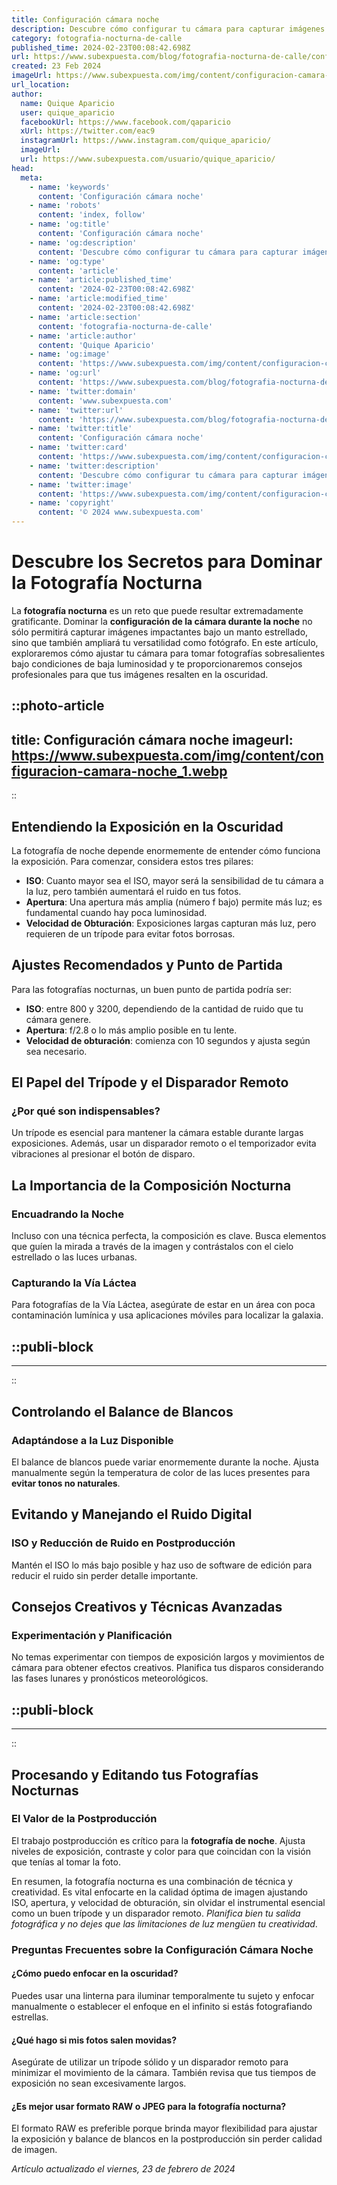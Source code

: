 ```yaml
---
title: Configuración cámara noche
description: Descubre cómo configurar tu cámara para capturar imágenes nocturnas nítidas y detalladas. Sigue nuestros consejos expertos para fotografía de noche.
category: fotografia-nocturna-de-calle
published_time: 2024-02-23T00:08:42.698Z
url: https://www.subexpuesta.com/blog/fotografia-nocturna-de-calle/configuracion-camara-noche
created: 23 Feb 2024
imageUrl: https://www.subexpuesta.com/img/content/configuracion-camara-noche_1.webp
url_location:
author:
  name: Quique Aparicio
  user: quique_aparicio
  facebookUrl: https://www.facebook.com/qaparicio
  xUrl: https://twitter.com/eac9
  instagramUrl: https://www.instagram.com/quique_aparicio/
  imageUrl: 
  url: https://www.subexpuesta.com/usuario/quique_aparicio/
head:
  meta:
    - name: 'keywords'
      content: 'Configuración cámara noche'
    - name: 'robots'
      content: 'index, follow'
    - name: 'og:title'
      content: 'Configuración cámara noche'
    - name: 'og:description'
      content: 'Descubre cómo configurar tu cámara para capturar imágenes nocturnas nítidas y detalladas. Sigue nuestros consejos expertos para fotografía de noche.'
    - name: 'og:type'
      content: 'article'
    - name: 'article:published_time'
      content: '2024-02-23T00:08:42.698Z'
    - name: 'article:modified_time'
      content: '2024-02-23T00:08:42.698Z'
    - name: 'article:section'
      content: 'fotografia-nocturna-de-calle'
    - name: 'article:author'
      content: 'Quique Aparicio'
    - name: 'og:image'
      content: 'https://www.subexpuesta.com/img/content/configuracion-camara-noche_1.webp'
    - name: 'og:url'
      content: 'https://www.subexpuesta.com/blog/fotografia-nocturna-de-calle/configuracion-camara-noche'
    - name: 'twitter:domain'
      content: 'www.subexpuesta.com'
    - name: 'twitter:url'
      content: 'https://www.subexpuesta.com/blog/fotografia-nocturna-de-calle/configuracion-camara-noche'
    - name: 'twitter:title'
      content: 'Configuración cámara noche'
    - name: 'twitter:card'
      content: 'https://www.subexpuesta.com/img/content/configuracion-camara-noche_1.webp'
    - name: 'twitter:description'
      content: 'Descubre cómo configurar tu cámara para capturar imágenes nocturnas nítidas y detalladas. Sigue nuestros consejos expertos para fotografía de noche.'
    - name: 'twitter:image'
      content: 'https://www.subexpuesta.com/img/content/configuracion-camara-noche_1.webp'
    - name: 'copyright'
      content: '© 2024 www.subexpuesta.com'
---
```

# Descubre los Secretos para Dominar la Fotografía Nocturna

La **fotografía nocturna** es un reto que puede resultar extremadamente gratificante. Dominar la **configuración de la cámara durante la noche** no sólo permitirá capturar imágenes impactantes bajo un manto estrellado, sino que también ampliará tu versatilidad como fotógrafo. En este artículo, exploraremos cómo ajustar tu cámara para tomar fotografías sobresalientes bajo condiciones de baja luminosidad y te proporcionaremos consejos profesionales para que tus imágenes resalten en la oscuridad.


::photo-article
---
title: Configuración cámara noche
imageurl: https://www.subexpuesta.com/img/content/configuracion-camara-noche_1.webp
---
::


## Entendiendo la Exposición en la Oscuridad
La fotografía de noche depende enormemente de entender cómo funciona la exposición. Para comenzar, considera estos tres pilares:

- **ISO**: Cuanto mayor sea el ISO, mayor será la sensibilidad de tu cámara a la luz, pero también aumentará el ruido en tus fotos.
- **Apertura**: Una apertura más amplia (número f bajo) permite más luz; es fundamental cuando hay poca luminosidad.
- **Velocidad de Obturación**: Exposiciones largas capturan más luz, pero requieren de un trípode para evitar fotos borrosas.

## Ajustes Recomendados y Punto de Partida
Para las fotografías nocturnas, un buen punto de partida podría ser:

- **ISO**: entre 800 y 3200, dependiendo de la cantidad de ruido que tu cámara genere.
- **Apertura**: f/2.8 o lo más amplio posible en tu lente.
- **Velocidad de obturación**: comienza con 10 segundos y ajusta según sea necesario.

## El Papel del Trípode y el Disparador Remoto
### ¿Por qué son indispensables?
Un trípode es esencial para mantener la cámara estable durante largas exposiciones. Además, usar un disparador remoto o el temporizador evita vibraciones al presionar el botón de disparo.

## La Importancia de la Composición Nocturna
### Encuadrando la Noche
Incluso con una técnica perfecta, la composición es clave. Busca elementos que guíen la mirada a través de la imagen y contrástalos con el cielo estrellado o las luces urbanas.

### Capturando la Vía Láctea
Para fotografías de la Vía Láctea, asegúrate de estar en un área con poca contaminación lumínica y usa aplicaciones móviles para localizar la galaxia.


  ::publi-block
  ---
  ---
  ::
  
  
## Controlando el Balance de Blancos
### Adaptándose a la Luz Disponible
El balance de blancos puede variar enormemente durante la noche. Ajusta manualmente según la temperatura de color de las luces presentes para **evitar tonos no naturales**.

## Evitando y Manejando el Ruido Digital
### ISO y Reducción de Ruido en Postproducción
Mantén el ISO lo más bajo posible y haz uso de software de edición para reducir el ruido sin perder detalle importante.

## Consejos Creativos y Técnicas Avanzadas
### Experimentación y Planificación
No temas experimentar con tiempos de exposición largos y movimientos de cámara para obtener efectos creativos. Planifica tus disparos considerando las fases lunares y pronósticos meteorológicos.


  ::publi-block
  ---
  ---
  ::
  
  
## Procesando y Editando tus Fotografías Nocturnas
### El Valor de la Postproducción
El trabajo postproducción es crítico para la **fotografía de noche**. Ajusta niveles de exposición, contraste y color para que coincidan con la visión que tenías al tomar la foto.

En resumen, la fotografía nocturna es una combinación de técnica y creatividad. Es vital enfocarte en la calidad óptima de imagen ajustando ISO, apertura, y velocidad de obturación, sin olvidar el instrumental esencial como un buen trípode y un disparador remoto. *Planifica bien tu salida fotográfica y no dejes que las limitaciones de luz mengüen tu creatividad*. 

### Preguntas Frecuentes sobre la **Configuración Cámara Noche**
#### ¿Cómo puedo enfocar en la oscuridad?
Puedes usar una linterna para iluminar temporalmente tu sujeto y enfocar manualmente o establecer el enfoque en el infinito si estás fotografiando estrellas.

#### ¿Qué hago si mis fotos salen movidas?
Asegúrate de utilizar un trípode sólido y un disparador remoto para minimizar el movimiento de la cámara. También revisa que tus tiempos de exposición no sean excesivamente largos.

#### ¿Es mejor usar formato RAW o JPEG para la fotografía nocturna?
El formato RAW es preferible porque brinda mayor flexibilidad para ajustar la exposición y balance de blancos en la postproducción sin perder calidad de imagen.

_Artículo actualizado el viernes, 23 de febrero de 2024_